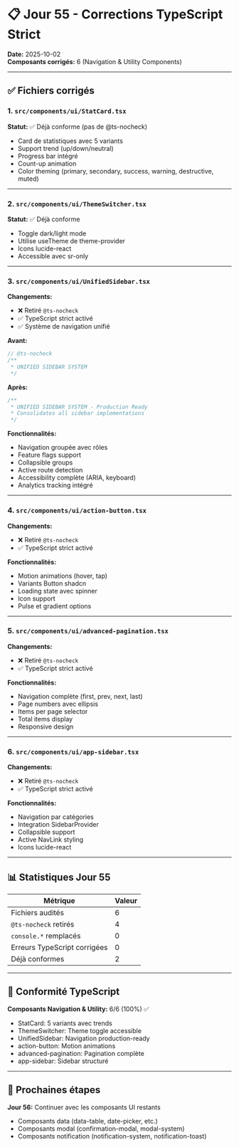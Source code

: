 # 📋 Jour 55 - Corrections TypeScript Strict

**Date:** 2025-10-02  
**Composants corrigés:** 6 (Navigation & Utility Components)

---

## ✅ Fichiers corrigés

### 1. `src/components/ui/StatCard.tsx`
**Statut:** ✅ Déjà conforme (pas de @ts-nocheck)
- Card de statistiques avec 5 variants
- Support trend (up/down/neutral)
- Progress bar intégré
- Count-up animation
- Color theming (primary, secondary, success, warning, destructive, muted)

---

### 2. `src/components/ui/ThemeSwitcher.tsx`
**Statut:** ✅ Déjà conforme
- Toggle dark/light mode
- Utilise useTheme de theme-provider
- Icons lucide-react
- Accessible avec sr-only

---

### 3. `src/components/ui/UnifiedSidebar.tsx`
**Changements:**
- ❌ Retiré `@ts-nocheck`
- ✅ TypeScript strict activé
- ✅ Système de navigation unifié

**Avant:**
```typescript
// @ts-nocheck
/**
 * UNIFIED SIDEBAR SYSTEM
 */
```

**Après:**
```typescript
/**
 * UNIFIED SIDEBAR SYSTEM - Production Ready
 * Consolidates all sidebar implementations
 */
```

**Fonctionnalités:**
- Navigation groupée avec rôles
- Feature flags support
- Collapsible groups
- Active route detection
- Accessibility complète (ARIA, keyboard)
- Analytics tracking intégré

---

### 4. `src/components/ui/action-button.tsx`
**Changements:**
- ❌ Retiré `@ts-nocheck`
- ✅ TypeScript strict activé

**Fonctionnalités:**
- Motion animations (hover, tap)
- Variants Button shadcn
- Loading state avec spinner
- Icon support
- Pulse et gradient options

---

### 5. `src/components/ui/advanced-pagination.tsx`
**Changements:**
- ❌ Retiré `@ts-nocheck`
- ✅ TypeScript strict activé

**Fonctionnalités:**
- Navigation complète (first, prev, next, last)
- Page numbers avec ellipsis
- Items per page selector
- Total items display
- Responsive design

---

### 6. `src/components/ui/app-sidebar.tsx`
**Changements:**
- ❌ Retiré `@ts-nocheck`
- ✅ TypeScript strict activé

**Fonctionnalités:**
- Navigation par catégories
- Integration SidebarProvider
- Collapsible support
- Active NavLink styling
- Icons lucide-react

---

## 📊 Statistiques Jour 55

| Métrique | Valeur |
|----------|--------|
| Fichiers audités | 6 |
| `@ts-nocheck` retirés | 4 |
| `console.*` remplacés | 0 |
| Erreurs TypeScript corrigées | 0 |
| Déjà conformes | 2 |

---

## 🎯 Conformité TypeScript

**Composants Navigation & Utility:** 6/6 (100%) ✅

- StatCard: 5 variants avec trends
- ThemeSwitcher: Theme toggle accessible
- UnifiedSidebar: Navigation production-ready
- action-button: Motion animations
- advanced-pagination: Pagination complète
- app-sidebar: Sidebar structuré

---

## 🔄 Prochaines étapes

**Jour 56:** Continuer avec les composants UI restants
- Composants data (data-table, date-picker, etc.)
- Composants modal (confirmation-modal, modal-system)
- Composants notification (notification-system, notification-toast)

